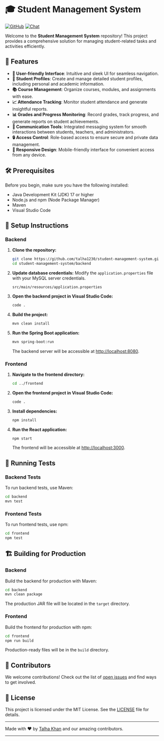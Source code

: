 

# 🎓 Student Management System

[![GitHub](https://img.shields.io/badge/-GitHub-%23555.svg?logo=github-sponsors)](https://github.com/talha1230/student-management-system)
[![Chat](https://img.shields.io/discord/643523529131950086?label=Chat)](https://discord.gg/botunknow)

Welcome to the **Student Management System** repository! This project provides a comprehensive solution for managing student-related tasks and activities efficiently.

## 🚀 Features

- **🌟 User-friendly Interface**: Intuitive and sleek UI for seamless navigation.
- **👤 Student Profiles**: Create and manage detailed student profiles, including personal and academic information.
- **📚 Course Management**: Organize courses, modules, and assignments with ease.
- **📈 Attendance Tracking**: Monitor student attendance and generate insightful reports.
- **📊 Grades and Progress Monitoring**: Record grades, track progress, and generate reports on student achievements.
- **💬 Communication Tools**: Integrated messaging system for smooth interactions between students, teachers, and administrators.
- **🔒 Access Control**: Role-based access to ensure secure and private data management.
- **📱 Responsive Design**: Mobile-friendly interface for convenient access from any device.

## 🛠️ Prerequisites

Before you begin, make sure you have the following installed:

- Java Development Kit (JDK) 17 or higher
- Node.js and npm (Node Package Manager)
- Maven
- Visual Studio Code

## 🚧 Setup Instructions

### Backend

1. **Clone the repository:**

    ```sh
    git clone https://github.com/talha1230/student-management-system.git
    cd student-management-system/backend
    ```

2. **Update database credentials:**
   Modify the `application.properties` file with your MySQL server credentials.

    ```
    src/main/resources/application.properties
    ```

3. **Open the backend project in Visual Studio Code:**

    ```sh
    code .
    ```

4. **Build the project:**

    ```sh
    mvn clean install
    ```

5. **Run the Spring Boot application:**

    ```sh
    mvn spring-boot:run
    ```

    The backend server will be accessible at [http://localhost:8080](http://localhost:8080).

### Frontend

1. **Navigate to the frontend directory:**

    ```sh
    cd ../frontend
    ```

2. **Open the frontend project in Visual Studio Code:**

    ```sh
    code .
    ```

3. **Install dependencies:**

    ```sh
    npm install
    ```

4. **Run the React application:**

    ```sh
    npm start
    ```

    The frontend will be accessible at [http://localhost:3000](http://localhost:3000).

## 🧪 Running Tests

### Backend Tests

To run backend tests, use Maven:

```sh
cd backend
mvn test
```

### Frontend Tests

To run frontend tests, use npm:

```sh
cd frontend
npm test
```

## 🏗️ Building for Production

### Backend

Build the backend for production with Maven:

```sh
cd backend
mvn clean package
```

The production JAR file will be located in the `target` directory.

### Frontend

Build the frontend for production with npm:

```sh
cd frontend
npm run build
```

Production-ready files will be in the `build` directory.

## 🤝 Contributors

We welcome contributions! Check out the list of [open issues](https://github.com/talha1230/student-management-system/issues) and find ways to get involved.

## 📜 License

This project is licensed under the MIT License. See the [LICENSE](https://github.com/talha1230/student-management-system/blob/main/LICENSE) file for details.

---

Made with ❤️ by [Talha Khan](https://instagram.com/talhakhan.exe) and our amazing contributors.

---
